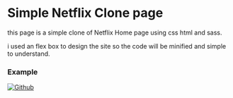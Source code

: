 # Simple Netflix Clone page
this page is a simple clone of Netflix Home page using css html and sass.

i used an flex box to design the site so the code will be minified and simple to understand.


### Example    
[![Github](http://github.githubassets.com/images/modules/logos_page/GitHub-Mark.png)](www.example.com)